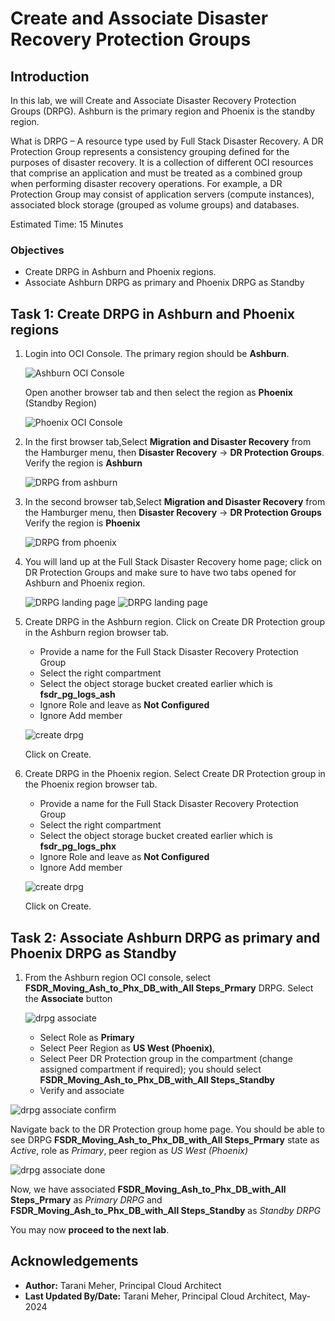 # Create and Associate Disaster Recovery Protection Groups

## Introduction

In this lab, we will Create and Associate Disaster Recovery Protection Groups (DRPG). Ashburn is the primary region and Phoenix is the standby region.

What is DRPG – A resource type used by Full Stack Disaster Recovery.  A DR Protection Group represents a consistency grouping defined for the purposes of disaster recovery.  It is a collection of different OCI resources that comprise an application and must be treated as a combined group when performing disaster recovery operations.  For example, a DR Protection Group may consist of application servers (compute instances), associated block storage (grouped as volume groups) and databases.

Estimated Time: 15 Minutes

### Objectives

- Create DRPG in Ashburn and Phoenix regions.
- Associate Ashburn DRPG as primary and Phoenix DRPG as Standby

## Task 1: Create DRPG in Ashburn and Phoenix regions

1. Login into OCI Console. The primary region should be **Ashburn**.

    ![Ashburn OCI Console](./images/ashburn-region.png)

   Open another browser tab and then select the region as **Phoenix** (Standby Region)

    ![Phoenix OCI Console](./images/phoenix-region.png)

2. In the first browser tab,Select **Migration and Disaster Recovery** from the Hamburger menu, then **Disaster Recovery** -> **DR Protection Groups**. Verify the region is **Ashburn**

    ![DRPG from ashburn](./images/ashburn-drpgpage.png)

3. In the second browser tab,Select **Migration and Disaster Recovery** from the Hamburger menu, then **Disaster Recovery** -> **DR Protection Groups** Verify the region is **Phoenix**

    ![DRPG from phoenix](./images/phoenix-drpgpage.png)

4. You will land up at the Full Stack Disaster Recovery home page; click on DR Protection Groups and make sure to have two tabs opened for Ashburn and Phoenix region.

    ![DRPG landing page](./images/ashburn-drpg.png)
    ![DRPG landing page](./images/phoenix-drpg.png)

5. Create DRPG in the Ashburn region. Click on Create DR Protection group in the Ashburn region browser tab.

    - Provide a name for the Full Stack Disaster Recovery Protection Group
    - Select the right compartment
    - Select the object storage bucket created earlier which is **fsdr\_pg\_logs\_ash**
    - Ignore Role and leave as **Not Configured**
    - Ignore Add member 

    ![create drpg](./images/ashburn-create-drpg.png)

    Click on Create.

6. Create DRPG in the Phoenix region. Select Create DR Protection group in the Phoenix region browser tab.

    - Provide a name for the Full Stack Disaster Recovery Protection Group
    - Select the right compartment
    - Select the object storage bucket created earlier which is **fsdr\_pg\_logs\_phx**
    - Ignore Role and leave as **Not Configured**
    - Ignore Add member

    ![create drpg](./images/phoenix-create-drpg.png)

    Click on Create.

## Task 2: Associate Ashburn DRPG as primary and Phoenix DRPG as Standby

1. From the Ashburn region OCI console, select **FSDR\_Moving\_Ash\_to\_Phx\_DB\_with\_All Steps\_Prmary** DRPG. Select the **Associate** button

   ![drpg associate](./images/drpg-associate.png)

   - Select Role as **Primary**
   - Select Peer Region as **US West (Phoenix)**,
   - Select Peer DR Protection group in the compartment (change assigned compartment if required); you should select **FSDR\_Moving\_Ash\_to\_Phx\_DB\_with\_All Steps\_Standby**
   - Verify and associate

  ![drpg associate confirm](./images/drpg-associate-1.png)

  Navigate back to the DR Protection group home page. You should be able to see DRPG **FSDR\_Moving\_Ash\_to\_Phx\_DB\_with\_All Steps\_Prmary** state as *Active*, role as *Primary*, peer region as *US West (Phoenix)*

  ![drpg associate done](./images/drpg-status-ashburn.png)

   Now, we have associated **FSDR\_Moving\_Ash\_to\_Phx\_DB\_with\_All Steps\_Prmary** as *Primary DRPG* and **FSDR\_Moving\_Ash\_to\_Phx\_DB\_with\_All Steps\_Standby**  as *Standby DRPG*

   You may now **proceed to the next lab**.

## Acknowledgements

* **Author:** Tarani Meher, Principal Cloud Architect
* **Last Updated By/Date:** Tarani Meher, Principal Cloud Architect, May-2024
